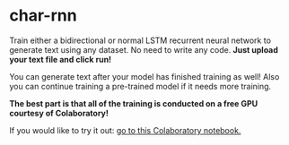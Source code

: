 # char-rnn
Train either a bidirectional or normal LSTM recurrent neural network to generate text using any dataset. No need to write any code. **Just upload your text file and click run!**

You can generate text after your model has finished training as well! Also you can continue training a pre-trained model if it needs more training.

**The best part is that all of the training is conducted on a free GPU courtesy of Colaboratory!**

If you would like to try it out: [go to this Colaboratory notebook.](https://colab.research.google.com/github/demmojo/colabrnn/blob/master/colabrnn.ipynb)
